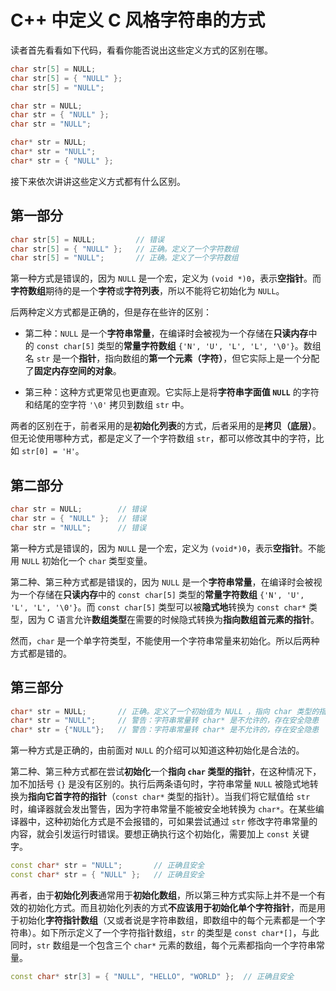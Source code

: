 # C++ 中定义 C 风格字符串的方式

读者首先看看如下代码，看看你能否说出这些定义方式的区别在哪。
```cpp
char str[5] = NULL;
char str[5] = { "NULL" };
char str[5] = "NULL";

char str = NULL;
char str = { "NULL" };
char str = "NULL";

char* str = NULL;
char* str = "NULL";
char* str = { "NULL" };
```

接下来依次讲讲这些定义方式都有什么区别。

## 第一部分

```cpp
char str[5] = NULL;         // 错误
char str[5] = { "NULL" };   // 正确。定义了一个字符数组
char str[5] = "NULL";       // 正确。定义了一个字符数组
```

第一种方式是错误的，因为 `NULL` 是一个宏，定义为 `(void *)0`，表示**空指针**。而**字符数组**期待的是一个**字符**或**字符列表**，所以不能将它初始化为 `NULL`。

后两种定义方式都是正确的，但是存在些许的区别：

- 第二种：`NULL` 是一个**字符串常量**，在编译时会被视为一个存储在**只读内存**中的 `const char[5]` 类型的**常量字符数组** `{'N', 'U', 'L', 'L', '\0'}`。数组名 `str` 是一个**指针**，指向数组的**第一个元素（字符）**，但它实际上是一个分配了**固定内存空间的对象**。

* 第三种：这种方式更常见也更直观。它实际上是将**字符串字面值 `NULL`** 的字符和结尾的空字符 `'\0'` 拷贝到数组 `str` 中。

两者的区别在于，前者采用的是**初始化列表**的方式，后者采用的是**拷贝（底层）**。但无论使用哪种方式，都是定义了一个字符数组 `str`，都可以修改其中的字符，比如 `str[0] = 'H'`。

## 第二部分

```cpp
char str = NULL;        // 错误
char str = { "NULL" };  // 错误
char str = "NULL";      // 错误
```

第一种方式是错误的，因为 `NULL` 是一个宏，定义为 `(void*)0`，表示**空指针**。不能用 `NULL` 初始化一个 `char` 类型变量。

第二种、第三种方式都是错误的，因为 `NULL` 是一个**字符串常量**，在编译时会被视为一个存储在**只读内存**中的 `const char[5]` 类型的**常量字符数组** `{'N', 'U', 'L', 'L', '\0'}`。而 `const char[5]` 类型可以被**隐式地**转换为 `const char*` 类型，因为 C 语言允许**数组类型**在需要的时候隐式转换为**指向数组首元素的指针**。

然而，`char` 是一个单字符类型，不能使用一个字符串常量来初始化。所以后两种方式都是错的。

## 第三部分

```cpp
char* str = NULL;       // 正确。定义了一个初始值为 NULL ，指向 char 类型的指针
char* str = "NULL";     // 警告：字符串常量转 char* 是不允许的，存在安全隐患
char* str = {"NULL"};   // 警告：字符串常量转 char* 是不允许的，存在安全隐患
```

第一种方式是正确的，由前面对 `NULL` 的介绍可以知道这种初始化是合法的。

第二种、第三种方式都在尝试**初始化**一个**指向 `char` 类型的指针**，在这种情况下，加不加括号 `{}` 是没有区别的。执行后两条语句时，字符串常量 `NULL` 被隐式地转换为**指向它首字符的指针**（`const char*` 类型的指针）。当我们将它赋值给 `str` 时，编译器就会发出警告，因为字符串常量不能被安全地转换为 `char*`。在某些编译器中，这种初始化方式是不会报错的，可如果尝试通过 `str` 修改字符串常量的内容，就会引发运行时错误。要想正确执行这个初始化，需要加上 `const` 关键字。

```cpp
const char* str = "NULL";       // 正确且安全
const char* str = { "NULL" };   // 正确且安全
```

再者，由于**初始化列表**通常用于**初始化数组**，所以第三种方式实际上并不是一个有效的初始化方式。而且初始化列表的方式**不应该用于初始化单个字符指针**，而是用于初始化**字符指针数组**（又或者说是字符串数组，即数组中的每个元素都是一个字符串）。如下所示定义了一个字符指针数组，`str` 的类型是 `const char*[]`，与此同时，`str` 数组是一个包含三个 `char*` 元素的数组，每个元素都指向一个字符串常量。

```cpp
const char* str[3] = { "NULL", "HELLO", "WORLD" };  // 正确且安全
```
